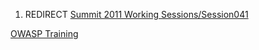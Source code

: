 1.  REDIRECT [Summit 2011 Working
    Sessions/Session041](Summit_2011_Working_Sessions/Session041 "wikilink")

[OWASP
Training](Category:Summit_2011_University_Education_Training_Track "wikilink")